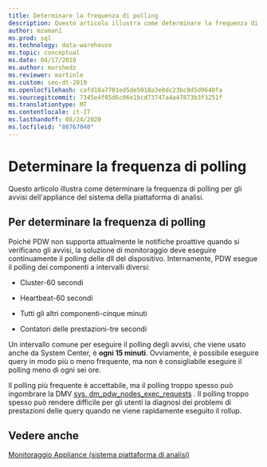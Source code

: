 ```yaml
---
title: Determinare la frequenza di polling
description: Questo articolo illustra come determinare la frequenza di polling per gli avvisi dell'appliance del sistema della piattaforma di analisi.
author: mzaman1
ms.prod: sql
ms.technology: data-warehouse
ms.topic: conceptual
ms.date: 04/17/2018
ms.author: murshedz
ms.reviewer: martinle
ms.custom: seo-dt-2019
ms.openlocfilehash: cafd18a7701ed5de5018a3e8dc23bc8d5d9640fa
ms.sourcegitcommit: 7345e4f05d6c06e1bcd73747a4a47873b3f3251f
ms.translationtype: MT
ms.contentlocale: it-IT
ms.lasthandoff: 08/24/2020
ms.locfileid: "88767040"
---
```

# <a name="determine-polling-frequency"></a>Determinare la frequenza di polling
Questo articolo illustra come determinare la frequenza di polling per gli avvisi dell'appliance del sistema della piattaforma di analisi.  
  
## <a name="to-determine-the-polling-frequency"></a>Per determinare la frequenza di polling  
Poiché PDW non supporta attualmente le notifiche proattive quando si verificano gli avvisi, la soluzione di monitoraggio deve eseguire continuamente il polling delle dll del dispositivo.  Internamente, PDW esegue il polling dei componenti a intervalli diversi:  
  
-   Cluster-60 secondi  
  
-   Heartbeat-60 secondi  
  
-   Tutti gli altri componenti-cinque minuti  
  
-   Contatori delle prestazioni-tre secondi  
  
Un intervallo comune per eseguire il polling degli avvisi, che viene usato anche da System Center, è **ogni 15 minuti**.  Ovviamente, è possibile eseguire query in modo più o meno frequente, ma non è consigliabile eseguire il polling meno di ogni sei ore.  
  
Il polling più frequente è accettabile, ma il polling troppo spesso può ingombrare la DMV [sys. dm_pdw_nodes_exec_requests](../relational-databases/system-dynamic-management-views/sys-dm-exec-requests-transact-sql.md?view=sql-server-ver15) .  Il polling troppo spesso può rendere difficile per gli utenti la diagnosi dei problemi di prestazioni delle query quando ne viene rapidamente eseguito il rollup.  
  
## <a name="see-also"></a>Vedere anche  
<!-- MISSING LINKS [Common Metadata Query Examples &#40;SQL Server PDW&#41;](../sqlpdw/common-metadata-query-examples-sql-server-pdw.md)  -->  
[Monitoraggio Appliance &#40;sistema piattaforma di analisi&#41;](appliance-monitoring.md)  
